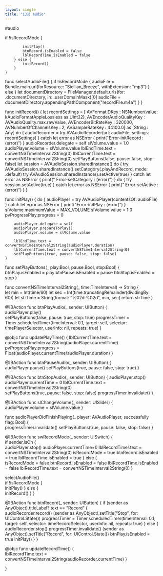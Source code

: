 ```yaml
---
layout: single
title: "13장 audio"
---
```

#audio



if !isRecordMode {                                            

            initPlay()
            btnRecord.isEnabled = false
            lblRecordTime.isEnabled = false
        } else {
            initRecord()
        }
    }    



func selectAudioFile() {
        if !isRecordMode {
            audioFile = Bundle.main.url(forResource: "Sicilian_Breeze", withExtension: "mp3")
        } else {
            let documentDirectory = FileManager.default.urls(for: .documentDirectory, in: .userDomainMask)[0]
            audioFile = documentDirectory.appendingPathComponent("recordFile.m4a")
        }
    }                                                  



func initRecord() {
        let recordSettings = [
        AVFormatIDKey : NSNumber(value: kAudioFormatAppleLossless as UInt32),
        AVEncoderAudioQualityKey : AVAudioQuality.max.rawValue,
        AVEncoderBitRateKey : 320000,
        AVNumberOfChannelsKey : 2,
        AVSampleRateKey : 44100.0] as [String : Any]
        do {
            audioRecorder = try AVAudioRecorder(url: audioFile, settings: recordSettings)
        } catch let error as NSError {
            print("Error-initRecord : \(error)")
        }
        audioRecorder.delegate = self
        slVolume.value = 1.0
        audioPlayer.volume = slVolume.value
        lblEndTime.text = convertNSTimeInterval2String(0)
        lblCurrentTime.text = convertNSTimeInterval2String(0)
        setPlayButtons(false, pause: false, stop: false)
        let session = AVAudioSession.sharedInstance()
        do {
            try AVAudioSession.sharedInstance().setCategory(.playAndRecord, mode: .default)
            try AVAudioSession.sharedInstance().setActive(true)
        } catch let error as NSError {
            print(" Error-setCategory : \(error)")
        }
        do {
            try session.setActive(true)
        } catch let error as NSError {
            print(" Error-setActive : \(error)")
        }
    }                                                                                              


func initPlay() {
        do {
            audioPlayer = try AVAudioPlayer(contentsOf: audioFile)
        } catch let error as NSError {
            print("Error-initPlay : \(error)")
        }
        slVolume.maximumValue = MAX_VOLUME
        slVolume.value = 1.0
        pvProgressPlay.progress = 0
        
        audioPlayer.delegate = self
        audioPlayer.prepareToPlay()
        audioPlayer.volume = slVolume.value
        
        lblEndTime.text = convertNSTimeInterval2String(audioPlayer.duration)
        lblCurrentTime.text = convertNSTimeInterval2String(0)
        setPlayButtons(true, pause: false, stop: false)                                           
    }




 func setPlayButtons(_ play:Bool, pause:Bool, stop:Bool) {                          
        btnPlay.isEnabled = play
        btnPause.isEnabled = pause
        btnStop.isEnabled = stop
    }


func convertNSTimeInterval2String(_ time:TimeInterval) -> String {                              
        let min = Int(time/60)
        let sec = Int(time.truncatingRemainder(dividingBy: 60))
        let strTime = String(format: "%02d:%02d", min, sec)
        return strTime
    }


 @IBAction func btnPlayAudio(_ sender: UIButton) {         
        audioPlayer.play()                                                                  
        setPlayButtons(false, pause: true, stop: true)
        progressTimer = Timer.scheduledTimer(timeInterval: 0.1, target: self, selector: timePlayerSelector, userInfo: nil, repeats: true)
    }







   @objc func updatePlayTime() {
        lblCurrentTime.text = convertNSTimeInterval2String(audioPlayer.currentTime)              
        pvProgressPlay.progress = Float(audioPlayer.currentTime/audioPlayer.duration)
    }






@IBAction func btnPauseAudio(_ sender: UIButton) {                                       
        audioPlayer.pause()
        setPlayButtons(true, pause: false, stop: true)
    }



@IBAction func btnStopAudio(_ sender: UIButton) {
        audioPlayer.stop()
        audioPlayer.currentTime = 0
        lblCurrentTime.text = convertNSTimeInterval2String(0)                
        setPlayButtons(true, pause: false, stop: false)
        progressTimer.invalidate()
    }

 @IBAction func slChangeVolume(_ sender: UISlider) {          
        audioPlayer.volume = slVolume.value
    }

 func audioPlayerDidFinishPlaying(_ player: AVAudioPlayer, successfully flag: Bool) {    
        progressTimer.invalidate()
        setPlayButtons(true, pause: false, stop: false)
    }


@IBAction func swRecordMode(_ sender: UISwitch) {                           
        if sender.isOn {                                       
            audioPlayer.stop()
            audioPlayer.currentTime=0
            lblRecordTime!.text = convertNSTimeInterval2String(0)
            isRecordMode = true
            btnRecord.isEnabled = true
            lblRecordTime.isEnabled = true
        } else {                                                    
            isRecordMode = false
            btnRecord.isEnabled = false
            lblRecordTime.isEnabled = false
            lblRecordTime.text = convertNSTimeInterval2String(0)
        }

selectAudioFile()                                                                      
        if !isRecordMode {                                                                              
            initPlay()
        } else {                                                                                     
            initRecord()
        }
    }

 @IBAction func btnRecord(_ sender: UIButton) {
        if (sender as AnyObject).titleLabel?.text == "Record" {                                 
            audioRecorder.record()
            (sender as AnyObject).setTitle("Stop", for: UIControl.State())
            progressTimer = Timer.scheduledTimer(timeInterval: 0.1, target: self, selector: timeRecordSelector, userInfo: nil, repeats: true)
        } else {                                                                                      
            audioRecorder.stop()
            progressTimer.invalidate()
            (sender as AnyObject).setTitle("Record", for: UIControl.State())
            btnPlay.isEnabled = true
            initPlay()
        }
    }

@objc func updateRecordTime() {                                                                        
        lblRecordTime.text = convertNSTimeInterval2String(audioRecorder.currentTime)
    }
    

}

